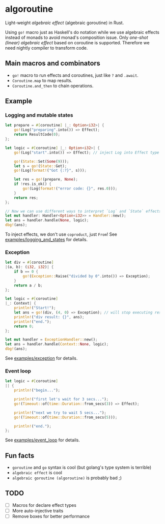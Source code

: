# algoroutine
Light-weight *algebraic effect* (algebraic goroutine) in Rust.

Using `go!` macro just as Haskell's do notation while we use algebraic effects
instead of monads to avoid monad's composition issue.
Only *one-shot (linear) algebraic effect* based on coroutine is supported.
Therefore we need nightly compiler to transform code.

## Main macros and combinators
- `go!` macro to run effects and coroutines, just like `?` and `.await`.
- `Coroutine.map` to map results.
- `Coroutine.and_then` to chain operations.

## Example
### Logging and mutable states
```rust
let prepare = #[coroutine] |_: Option<i32>| {
    go!(Log("preparing".into()) => Effect);
    return ResultCode(0);
};

let logic = #[coroutine] |_: Option<i32>| {
    go!(Log("start".into()) => Effect); // inject Log into Effect type

    go!(State::Set(Some(9)));
    let s = go!(State::Get);
    go!(Log(format!("Got {:?}", s)));

    let res = go!(prepare, None);
    if !res.is_ok() {
        go!(Log(format!("error code: {}", res.0)));
    }
    return res;
};

// Now we can use different ways to interpret `Log` and `State` effects!
let mut handler: Handler<Option<i32>> = Handler::new();
let ans = handler.handle(None, logic);
dbg!(ans);
```
To inject effects, we don't use `coproduct`, just `From`!
See [examples/logging_and_states](./examples/logging_and_state.rs) for details.

### Exception
```rust
let div = #[coroutine]
|(a, b): (i32, i32)| {
    if b == 0 {
        go!(Exception::Raise("divided by 0".into()) => Exception);
    }
    return a / b;
};

let logic = #[coroutine]
|_: Context| {
    println!("Start!");
    let ans = go!(div, (4, 0) => Exception); // will stop executing rest continuation
    println!("div result: {}", ans);
    println!("end.");
    return 0;
};

let mut handler = ExceptionHandler::new();
let ans = handler.handle(Context::None, logic);
dbg!(ans);
```
See [examples/exception](./examples/exception.rs) for details.

### Event loop
```rust
let logic = #[coroutine]
|| {
    println!("begin...");

    println!("first let's wait for 3 secs...");
    go!(Timeout::of(time::Duration::from_secs(3)) => Effect);

    println!("next we try to wait 5 secs...");
    go!(Timeout::of(time::Duration::from_secs(5)));

    println!("end.");
};
```
See [examples/event_loop](./examples/event_loop.rs) for details.



## Fun facts
- `goroutine` and `go` syntax is cool (but golang's type system is terrible)
- `algebraic effect` is cool
- `algebraic goroutine (algoroutine)` is probably bad ;)

## TODO
- [ ] Macros for declare effect types
- [ ] More auto-injective traits
- [ ] Remove boxes for better performance